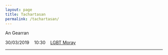 ```yaml
---
layout: page
title: Tachartasan
permalink: /tachartasan/
---
```


An Gearran

30/03/2019 &nbsp;&nbsp; 10:30 &nbsp;&nbsp; [LGBT Moray]({site.baseurl}/tachartasan/2019-02-16-bracaist-lgbt-moray)

<hr>
